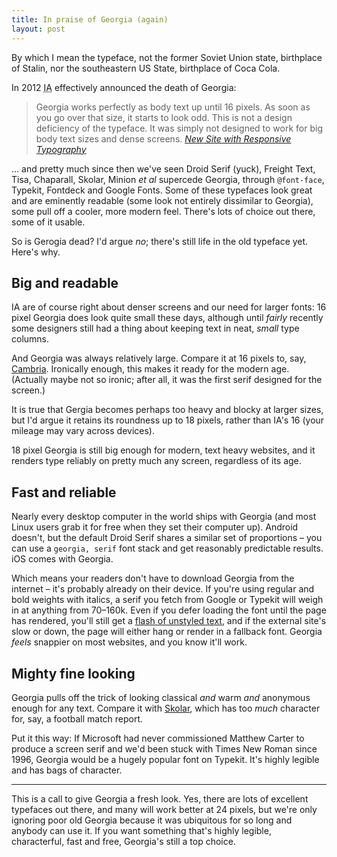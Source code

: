 ```yaml
---
title: In praise of Georgia (again)
layout: post
---
```


By which I mean the typeface, not the former Soviet Union state, birthplace of Stalin, nor the southeastern US State, birthplace of Coca Cola.

In 2012 <abbr title="Information Architects">IA</abbr> effectively announced the death of Georgia:

> Georgia works perfectly as body text up until 16 pixels. As soon as you go over that size, it starts to look odd. This is not a design deficiency of the typeface. It was simply not designed to work for big body text sizes and dense screens. <cite><a href="New Site with Responsive Typography">New Site with Responsive Typography</a></cite>

&hellip; and pretty much since then we've seen Droid Serif (yuck), Freight Text, Tisa, Chaparall, Skolar, Minion <i>et al</i> supercede Georgia, through `@font-face`, Typekit, Fontdeck and Google  Fonts. Some of these typefaces look great and are eminently readable (some look not entirely dissimilar to Georgia), some pull off a cooler, more modern feel. There's lots of choice out there, some of it usable.

So is Gerogia dead? I'd argue _no_; there's still life in the old typeface yet. Here's why.

## Big and readable

IA are of course right about denser screens and our need for larger fonts: 16 pixel Georgia does look quite small these days, although until _fairly_ recently some designers still had a thing about keeping text in neat, _small_ type columns.

And Georgia was always relatively large. Compare it at 16 pixels to, say, <a href="http://en.wikipedia.org/wiki/Cambria_%28typeface%29">Cambria</a>. Ironically enough, this makes it ready for the modern age. (Actually maybe not so ironic; after all, it was the first serif designed for the screen.)

It is true that Gergia becomes perhaps too heavy and blocky at larger sizes, but I'd argue it retains its roundness up to 18 pixels, rather than IA's 16 (your mileage may vary across devices).

18 pixel Georgia is still big enough for modern, text heavy websites, and it renders type reliably on pretty much any screen, regardless of its age.

## Fast and reliable

Nearly every desktop computer in the world ships with Georgia (and most Linux users grab it for free when they set their computer up). Android doesn't, but the default Droid Serif shares a similar set of proportions &#8211; you can use a `georgia, serif` font stack and get reasonably predictable results. iOS comes with Georgia.

Which means your readers don't have to download Georgia from the internet &#8211; it's probably already on their device. If you're using regular and bold weights with italics, a serif you fetch from Google or Typekit will weigh in at anything from 70&#8211;160k. Even if you  defer loading the font until the page has rendered, you'll still get a <a href="http://help.typekit.com/customer/portal/articles/6852-controlling-the-flash-of-unstyled-text-or-fout-using-font-events">flash of unstyled text</a>, and if the external site's slow or down, the page will either hang or render in a fallback font. Georgia _feels_ snappier on most websites, and you know it'll work.

## Mighty fine looking

Georgia pulls off the trick of looking classical _and_ warm _and_ anonymous enough for any text. Compare it with <a href="https://typekit.com/fonts/skolar-web">Skolar</a>, which has too _much_ character for, say, a football match report.

Put it this way: If Microsoft had never commissioned Matthew Carter to produce a screen serif and we'd been stuck with Times New Roman since 1996, Georgia would be a hugely popular font on Typekit. It's highly legible and has bags of character.

<hr>

This is a call to give Georgia a fresh look. Yes, there are lots of excellent typefaces out there, and many will work better at 24 pixels, but we're only ignoring poor old Georgia because it was ubiquitous for so long and anybody can use it. If you want something that's highly legible, characterful, fast and free, Georgia's still a top choice.




